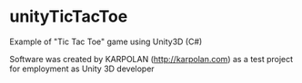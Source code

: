 # unityTicTacToe
Example of "Tic Tac Toe" game using Unity3D (C#)

Software was created by KARPOLAN (http://karpolan.com) as a test project for employment as Unity 3D developer
